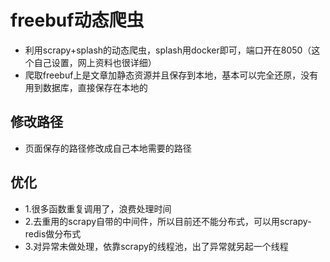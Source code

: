 # freebuf动态爬虫
* 利用scrapy+splash的动态爬虫，splash用docker即可，端口开在8050（这个自己设置，网上资料也很详细）
* 爬取freebuf上是文章加静态资源并且保存到本地，基本可以完全还原，没有用到数据库，直接保存在本地的

## 修改路径
* 页面保存的路径修改成自己本地需要的路径

## 优化
* 1.很多函数重复调用了，浪费处理时间
* 2.去重用的scrapy自带的中间件，所以目前还不能分布式，可以用scrapy-redis做分布式
* 3.对异常未做处理，依靠scrapy的线程池，出了异常就另起一个线程
